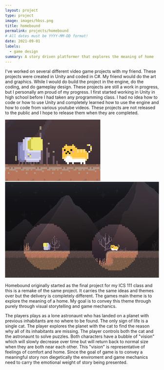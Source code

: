 ```yaml
---
layout: project
type: project
image: images/hbss.png
title: homebound
permalink: projects/homebound
# All dates must be YYYY-MM-DD format!
date: 2021-09-01
labels:
  - game design
summary: A story driven platformer that explores the meaning of home
---
```



I've worked on several different video game projects with my friend. These projects were created in Unity and coded in C#. My friend would do the art and graphics.
While I would do build the project in the engine, do the coding, and do gameplay design. These projects are still a work in progress, but I personally am proud of my
progress. I first started working in Unity in high school before I had taken any programming class. I had no idea how to code or how to use Unity and completely learned
how to use the engine and how to code from various youtube videos. These projects are not released to the public and I hope to release them when they are completed.

<div class="ui rounded images">
  <img class="ui image" src="../images/hb.png">
  <img class="ui image" src="../images/hb2.png">
</div>

Homebound originally started as the final project for my ICS 111 
class and this is a remake of the same project. It carries the same ideas and themes over but the delivery is completely different. The games main theme is to
explore the meaning of a home. My goal is to convey this theme through purely through visual storytelling and game mechanics. 

The players plays as a lone astronaunt who has landed on a planet with previous inhabitants are no where to be found. The only sign of life is a single cat. The player 
explores the planet with the cat to find the reason why all of its inhabitants are missing. The player controls both the cat and the astronaunt to solve puzzles.
Both characters have a bubble of "vision" which will slowly decrease over time but will return back to normal size when they are both near each other. This "vision" is representative of feelings of comfort and
home. Since the goal of game is to convey a meaningful story non diegetically the enviroment and game mechanics need to carry the emotional weight of
story being presented.



